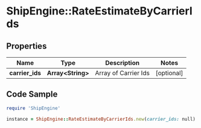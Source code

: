 # ShipEngine::RateEstimateByCarrierIds

## Properties

Name | Type | Description | Notes
------------ | ------------- | ------------- | -------------
**carrier_ids** | **Array&lt;String&gt;** | Array of Carrier Ids | [optional] 

## Code Sample

```ruby
require 'ShipEngine'

instance = ShipEngine::RateEstimateByCarrierIds.new(carrier_ids: null)
```


